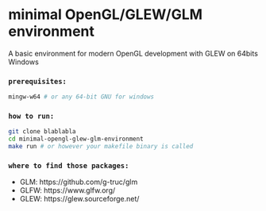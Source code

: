 <h1>minimal OpenGL/GLEW/GLM environment</h1>

A basic environment for modern OpenGL development with GLEW on 64bits Windows<br />

### `prerequisites:`

```bash
mingw-w64 # or any 64-bit GNU for windows
```

### `how to run:`

```bash
git clone blablabla
cd minimal-opengl-glew-glm-environment
make run # or however your makefile binary is called
```

### `where to find those packages:`
<ul>
  <li>GLM: https://github.com/g-truc/glm</li>
  <li>GLFW: https://www.glfw.org/</li>
  <li>GLEW: https://glew.sourceforge.net/</li>
</ul>
